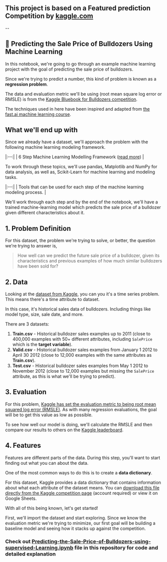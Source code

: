 ## This project is based on a Featured prediction Competition by [kaggle.com](https://www.kaggle.com/competitions/bluebook-for-bulldozers/data)
--

## 🚜 Predicting the Sale Price of Bulldozers Using Machine Learning 

In this notebook, we're going to go through an example machine learning project with the goal of predicting the sale price of bulldozers.

Since we're trying to predict a number, this kind of problem is known as a **regression problem**.

The data and evaluation metric we'll be using (root mean square log error or RMSLE) is from the [Kaggle Bluebook for Bulldozers competition](https://www.kaggle.com/c/bluebook-for-bulldozers/overview).

The techniques used in here have been inspired and adapted from [the fast.ai machine learning course](https://course18.fast.ai/ml).

## What we'll end up with

Since we already have a dataset, we'll approach the problem with the following machine learning modeling framework.

|:--:| 
| 6 Step Machine Learning Modelling Framework ([read more](https://whimsical.com/9g65jgoRYTxMXxDosndYTB)) |

To work through these topics, we'll use pandas, Matplotlib and NumPy for data analysis, as well as, Scikit-Learn for machine learning and modeling tasks.


|:--:| 
| Tools that can be used for each step of the machine learning modeling process. |

We'll work through each step and by the end of the notebook, we'll have a trained machine-learning model which predicts the sale price of a bulldozer given different characteristics about it.

## 1. Problem Definition

For this dataset, the problem we're trying to solve, or better, the question we're trying to answer is,

> How well can we predict the future sale price of a bulldozer, given its characteristics and previous examples of how much similar bulldozers have been sold for?

## 2. Data

Looking at the [dataset from Kaggle](https://www.kaggle.com/c/bluebook-for-bulldozers/data), you can you it's a time series problem. This means there's a time attribute to dataset.

In this case, it's historical sales data of bulldozers. Including things like model type, size, sale date, and more.

There are 3 datasets:
1. **Train.csv** - Historical bulldozer sales examples up to 2011 (close to 400,000 examples with 50+ different attributes, including `SalePrice` which is the **target variable**).
2. **Valid.csv** - Historical bulldozer sales examples from January 1 2012 to April 30 2012 (close to 12,000 examples with the same attributes as **Train.csv**).
3. **Test.csv** - Historical bulldozer sales examples from May 1 2012 to November 2012 (close to 12,000 examples but missing the `SalePrice` attribute, as this is what we'll be trying to predict).

## 3. Evaluation

For this problem, [Kaggle has set the evaluation metric to being root mean squared log error (RMSLE)](https://www.kaggle.com/c/bluebook-for-bulldozers/overview/evaluation). As with many regression evaluations, the goal will be to get this value as low as possible.

To see how well our model is doing, we'll calculate the RMSLE and then compare our results to others on the [Kaggle leaderboard](https://www.kaggle.com/c/bluebook-for-bulldozers/leaderboard).

## 4. Features

Features are different parts of the data. During this step, you'll want to start finding out what you can about the data.

One of the most common ways to do this is to create a **data dictionary**.

For this dataset, Kaggle provides a data dictionary that contains information about what each attribute of the dataset means. You can [download this file directly from the Kaggle competition page](https://www.kaggle.com/c/bluebook-for-bulldozers/download/Bnl6RAHA0enbg0UfAvGA%2Fversions%2FwBG4f35Q8mAbfkzwCeZn%2Ffiles%2FData%20Dictionary.xlsx) (account required) or view it on Google Sheets.

With all of this being known, let's get started! 

First, we'll import the dataset and start exploring. Since we know the evaluation metric we're trying to minimize, our first goal will be building a baseline model and seeing how it stacks up against the competition.

### Check out [Predicting-the-Sale-Price-of-Bulldozers-using-supervised-Learning.ipynb](https://github.com/rkstu/Predicting-the-Sale-Price-of-Bulldozers-using-supervised-Learning/blob/main/Predicting-the-Sale-Price-of-Bulldozers-using-supervised-Learning.ipynb) file in this repository for code and detailed explanation
